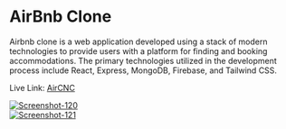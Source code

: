 
# AirBnb Clone

Airbnb clone is a web application developed using a stack of modern technologies to provide users with a platform for finding and booking accommodations. The primary technologies utilized in the development process include React, Express, MongoDB, Firebase, and Tailwind CSS.

Live Link: [AirCNC](https://airbnb-clone-a7dd1.web.app/)

<a href="https://ibb.co/6gLfmMN"><img src="https://i.ibb.co/WgjY6hs/Screenshot-120.png" alt="Screenshot-120" border="0"></a>
<br>
<a href="https://ibb.co/0X7v7fW"><img src="https://i.ibb.co/H2S3SrM/Screenshot-121.png" alt="Screenshot-121" border="0"></a>
